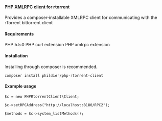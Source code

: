 #### PHP XMLRPC client for rtorrent

Provides a composer-installable XMLRPC client for communicating with the rTorrent bittorrent client

#### Requirements

PHP 5.5.0
PHP curl extension
PHP xmlrpc extension

#### Installation

Installing through composer is recommended.

`composer install phildier/php-rtorrent-client`

#### Example usage

```
$c = new PHPRtorrentClient\Client;

$c->setRPCAddress("http://localhost:8180/RPC2");

$methods = $c->system_listMethods();
```
